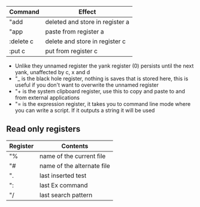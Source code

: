 | Command   | Effect                          |
| --------- | ------------------------------- |
| "add      | deleted and store in register a |
| "app      | paste from register a           |
| :delete c | delete and store in register c  |
| :put c    | put from register c             |
- Unlike they unnamed register the yank register (0) persists until the next yank, unaffected by c, x and d
- "_ is the black hole register, nothing is saves that is stored here, this is useful if you don't want to overwrite the unnamed register
- "+ is the system clipboard register, use this to copy and paste to and from external applications
- "= is the expression register, it takes you to command line mode where you can write a script. If it outputs a string it will be used

## Read only registers

| Register | Contents                   |
| -------- | -------------------------- |
| "%       | name of the current file   |
| "#       | name of the alternate file |
| ".       | last inserted test         |
| ":       | last Ex command            |
| "/       | last search pattern        |
